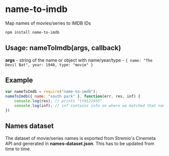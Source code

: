 # name-to-imdb
Map names of movies/series to IMDB IDs

```bash
npm install name-to-imdb
```

## Usage: nameToImdb(args, callback)

**args** - string of the name or object with name/year/type - ``{ name: "The Devil Bat", year: 1940, type: "movie" }``

## Example
```javascript
var nameToImdb = require("name-to-imdb");
nameToImdb({ name: "south park" }, function(err, res, inf) { 
	console.log(res); // prints "tt0121955"
	console.log(inf); // inf contains info on where we matched that name - e.g. locally, or on google
})
```

## Names dataset
The dataset of movie/series names is exported from Stremio's Cinemeta API and generated in **names-dataset.json**. This has to be updated from time to time.

